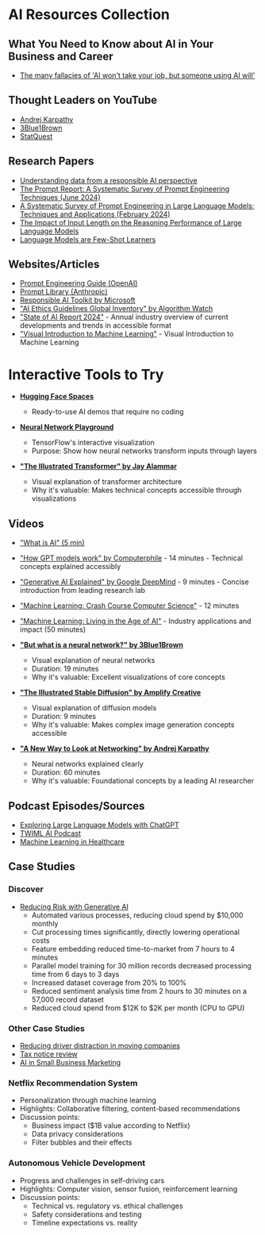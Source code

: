 # AI Resources Collection

## What You Need to Know about AI in Your Business and Career
- [The many fallacies of 'AI won't take your job, but someone using AI will'](https://platforms.substack.com/p/the-many-fallacies-of-ai-wont-take)

## Thought Leaders on YouTube
- [Andrej Karpathy](https://www.youtube.com/@AndrejKarpathy)
- [3Blue1Brown](https://www.youtube.com/@3blue1brown)
- [StatQuest](https://www.youtube.com/@statquest)

## Research Papers
- [Understanding data from a responsible AI perspective](https://www.microsoft.com/en-us/research/wp-content/uploads/2019/01/1803.09010.pdf)
- [The Prompt Report: A Systematic Survey of Prompt Engineering Techniques (June 2024)](https://arxiv.org/abs/2406.06608)
- [A Systematic Survey of Prompt Engineering in Large Language Models: Techniques and Applications (February 2024)](https://arxiv.org/abs/2406.06608)
- [The Impact of Input Length on the Reasoning Performance of Large Language Models](https://ar5iv.labs.arxiv.org/html/2402.14848v1)
- [Language Models are Few-Shot Learners](https://arxiv.org/pdf/2005.14165)

## Websites/Articles
- [Prompt Engineering Guide (OpenAI)](https://platform.openai.com/docs/guides/prompt-engineering)
- [Prompt Library (Anthropic)](https://docs.anthropic.com/en/prompt-library/library)
- [Responsible AI Toolkit by Microsoft](https://www.microsoft.com/en-us/ai/responsible-ai-resources)
- ["AI Ethics Guidelines Global Inventory" by Algorithm Watch](https://algorithmwatch.org/en/ai-ethics-guidelines-global-inventory/)
- ["State of AI Report 2024"](https://www.stateof.ai/) - Annual industry overview of current developments and trends in accessible format
- ["Visual Introduction to Machine Learning"](http://www.r2d3.us/visual-intro-to-machine-learning-part-1/) - Visual Introduction to Machine Learning


# Interactive Tools to Try
- **[Hugging Face Spaces](https://huggingface.co/spaces)**  
  - Ready-to-use AI demos that require no coding

- **[Neural Network Playground](https://playground.tensorflow.org/)**  
  - TensorFlow's interactive visualization  
  - Purpose: Show how neural networks transform inputs through layers

- **["The Illustrated Transformer" by Jay Alammar](https://jalammar.github.io/illustrated-transformer/)**  
  - Visual explanation of transformer architecture  
  - Why it's valuable: Makes technical concepts accessible through visualizations


## Videos
- ["What is AI" (5 min)](https://www.youtube.com/watch?v=2ePf9rue1Ao)
- ["How GPT models work" by Computerphile](https://www.youtube.com/watch?v=VSFLOx98xyA) - 14 minutes - Technical concepts explained accessibly
- ["Generative AI Explained" by Google DeepMind](https://www.youtube.com/watch?v=hfIUstzHs9A) - 9 minutes - Concise introduction from leading research lab
- ["Machine Learning: Crash Course Computer Science"](https://www.youtube.com/watch?v=z-EtmaFJieY) - 12 minutes
- ["Machine Learning: Living in the Age of AI"](https://www.youtube.com/watch?v=ZJixNvx9BAc) - Industry applications and impact (50 minutes)

- **["But what is a neural network?" by 3Blue1Brown](https://www.youtube.com/watch?v=aircAruvnKk)**  
  - Visual explanation of neural networks  
  - Duration: 19 minutes  
  - Why it's valuable: Excellent visualizations of core concepts

- **["The Illustrated Stable Diffusion" by Amplify Creative](https://www.youtube.com/watch?v=1CIpzeNxIhU)**  
  - Visual explanation of diffusion models  
  - Duration: 9 minutes  
  - Why it's valuable: Makes complex image generation concepts accessible

- **["A New Way to Look at Networking" by Andrej Karpathy](https://www.youtube.com/watch?v=VMj-3S1tku0)**  
  - Neural networks explained clearly  
  - Duration: 60 minutes  
  - Why it's valuable: Foundational concepts by a leading AI researcher


## Podcast Episodes/Sources
- [Exploring Large Language Models with ChatGPT](https://twimlai.com/podcast/twimlai/exploring-large-language-models/)
- [TWIML AI Podcast](https://twimlai.com/)
- [Machine Learning in Healthcare](https://twimlai.com/podcast/twimlai/ml-innovation-healthcare-suchi-saria/)

## Case Studies

### Discover
- [Reducing Risk with Generative AI](https://technology.discover.com/posts/reduce-risk-generative-ai)
  - Automated various processes, reducing cloud spend by $10,000 monthly
  - Cut processing times significantly, directly lowering operational costs
  - Feature embedding reduced time-to-market from 7 hours to 4 minutes
  - Parallel model training for 30 million records decreased processing time from 6 days to 3 days
  - Increased dataset coverage from 20% to 100%
  - Reduced sentiment analysis time from 2 hours to 30 minutes on a 57,000 record dataset
  - Reduced cloud spend from $12K to $2K per month (CPU to GPU)

### Other Case Studies
- [Reducing driver distraction in moving companies](https://www.businessinsider.com/texas-based-moving-company-uses-ai-to-boost-safety-efficiency-2025-2)
- [Tax notice review](https://apnews.com/article/small-business-artificial-intelligence-productivity-f6fa7b2a1ce0a9f2e5b8b48670b3098a)
- [AI in Small Business Marketing](https://www.marketingaiinstitute.com/blog/3-case-studies-of-smbs-using-ai-for-marketing)

### Netflix Recommendation System
- Personalization through machine learning
- Highlights: Collaborative filtering, content-based recommendations
- Discussion points:
  - Business impact ($1B value according to Netflix)
  - Data privacy considerations
  - Filter bubbles and their effects

### Autonomous Vehicle Development
- Progress and challenges in self-driving cars
- Highlights: Computer vision, sensor fusion, reinforcement learning
- Discussion points:
  - Technical vs. regulatory vs. ethical challenges
  - Safety considerations and testing
  - Timeline expectations vs. reality